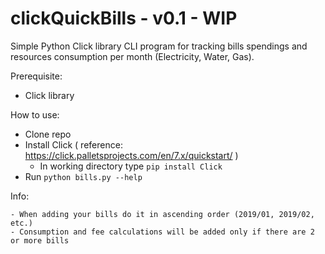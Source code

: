 # clickQuickBills - v0.1 - WIP
Simple Python Click library CLI program for tracking bills spendings and resources consumption per month (Electricity, Water, Gas).


Prerequisite:
  - Click library
  
How to use:
  - Clone repo
  - Install Click ( reference: https://click.palletsprojects.com/en/7.x/quickstart/ )
    - In working directory type <code>pip install Click</code>
  - Run <code>python bills.py --help</code>
  
  
  
  
  Info:
  
    - When adding your bills do it in ascending order (2019/01, 2019/02, etc.)
    - Consumption and fee calculations will be added only if there are 2 or more bills
